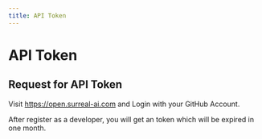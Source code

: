 ```yaml
---
title: API Token
---
```


# API Token

## Request for API Token

Visit https://open.surreal-ai.com and Login with your GitHub Account.

After register as a developer, you will get an token which will be expired in one month.
